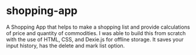 # shopping-app
A Shopping App that helps to make a shopping list and provide calculations of price and quantity of commodities. I was able to build this from scratch with the use of HTML, CSS, and Dexie.js for offline storage. It saves your input history, has the delete and mark list option.
